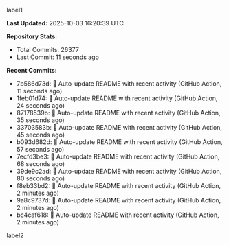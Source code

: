 
label1 
<!-- ACTIVITY_START -->
**Last Updated:** 2025-10-03 16:20:39 UTC

**Repository Stats:**
- Total Commits: 26377
- Last Commit: 11 seconds ago

**Recent Commits:**
- 7b586d73d: 🤖 Auto-update README with recent activity (GitHub Action, 11 seconds ago)
- 1feb01d74: 🤖 Auto-update README with recent activity (GitHub Action, 24 seconds ago)
- 87178539b: 🤖 Auto-update README with recent activity (GitHub Action, 35 seconds ago)
- 33703583b: 🤖 Auto-update README with recent activity (GitHub Action, 45 seconds ago)
- b093d682d: 🤖 Auto-update README with recent activity (GitHub Action, 57 seconds ago)
- 7ecfd3be3: 🤖 Auto-update README with recent activity (GitHub Action, 68 seconds ago)
- 39de9c2ad: 🤖 Auto-update README with recent activity (GitHub Action, 80 seconds ago)
- f8eb33bd2: 🤖 Auto-update README with recent activity (GitHub Action, 2 minutes ago)
- 9a8c9737d: 🤖 Auto-update README with recent activity (GitHub Action, 2 minutes ago)
- bc4caf618: 🤖 Auto-update README with recent activity (GitHub Action, 2 minutes ago)
<!-- ACTIVITY_END -->

label2
